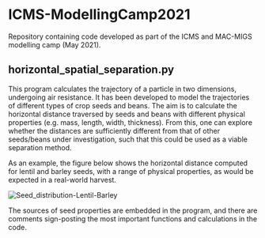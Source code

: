 # ICMS-ModellingCamp2021
Repository containing code developed as part of the ICMS and MAC-MIGS modelling camp (May 2021).

## horizontal_spatial_separation.py
This program calculates the trajectory of a particle in two dimensions, undergoing air resistance.
It has been developed to model the trajectories of different types of crop seeds and beans.
The aim is to calculate the horizontal distance traversed by seeds and beans with different physical properties (e.g. mass, length, width, thickness).
From this, one can explore whether the distances are sufficiently different from that of other seeds/beans under investigation, such that this could be used as a viable separation method.

As an example, the figure below shows the horizontal distance computed for lentil and barley seeds, with a range of physical properties, as would be expected in a real-world harvest.

![Seed_distribution-Lentil-Barley](https://user-images.githubusercontent.com/47385282/118879539-c0b5de80-b8e8-11eb-845e-5722ef54755c.png)

The sources of seed properties are embedded in the program, and there are comments sign-posting the most important functions and calculations in the code.
